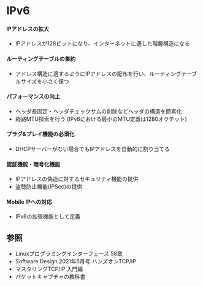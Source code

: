 # IPv6
#### IPアドレスの拡大
- IPアドレスが128ビットになり、インターネットに適した階層構造になる

#### ルーティングテーブルの集約
- アドレス構造に適するようにIPアドレスの配布を行い、ルーティングテーブルサイズを小さく保つ

#### パフォーマンスの向上
- ヘッダ長固定・ヘッダチェックサムの削除などヘッダの構造を簡素化
- 経路MTU探索を行う (IPv6における最小のMTU定義は1280オクテット)

#### プラグ&プレイ機能の必須化
- DHCPサーバーがない場合でもIPアドレスを自動的に割り当てる

#### 認証機能・暗号化機能
- IPアドレスの偽造に対するセキュリティ機能の提供
- 盗聴防止機能(IPSec)の提供

#### Mobile IPへの対応
- IPv6の拡張機能として定義

## 参照
- Linuxプログラミングインターフェース 58章
- Software Design 2021年5月号 ハンズオンTCP/IP
- マスタリングTCP/IP 入門編
- パケットキャプチャの教科書
